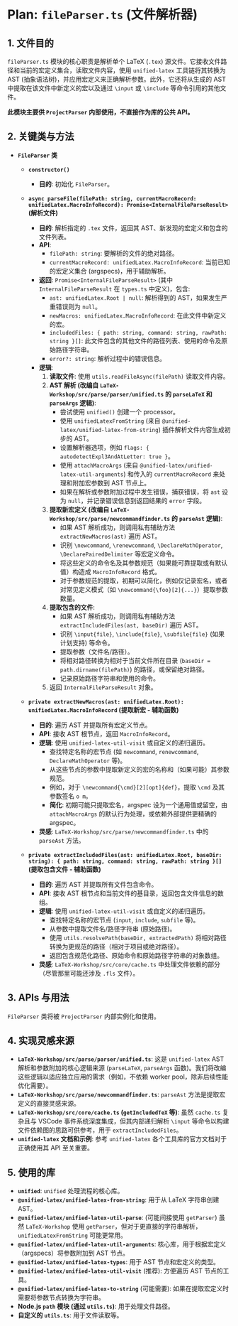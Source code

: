 # Plan: `fileParser.ts` (文件解析器)

## 1. 文件目的

`fileParser.ts` 模块的核心职责是解析单个 LaTeX (`.tex`) 源文件。它接收文件路径和当前的宏定义集合，读取文件内容，使用 `unified-latex` 工具链将其转换为 AST (抽象语法树)，并应用宏定义来正确解析参数。此外，它还将从生成的 AST 中提取在该文件中新定义的宏以及通过 `\input` 或 `\include` 等命令引用的其他文件。

**此模块主要供 `ProjectParser` 内部使用，不直接作为库的公共 API。**

## 2. 关键类与方法

*   **`FileParser` 类**
    *   **`constructor()`**
        *   **目的**: 初始化 `FileParser`。
    *   **`async parseFile(filePath: string, currentMacroRecord: unifiedLatex.MacroInfoRecord): Promise<InternalFileParseResult>` (解析文件)**
        *   **目的**: 解析指定的 `.tex` 文件，返回其 AST、新发现的宏定义和包含的文件列表。
        *   **API**: 
            *   `filePath: string`: 要解析的文件的绝对路径。
            *   `currentMacroRecord: unifiedLatex.MacroInfoRecord`: 当前已知的宏定义集合 (argspecs)，用于辅助解析。
        *   **返回**: `Promise<InternalFileParseResult>` (其中 `InternalFileParseResult` 在 `types.ts` 中定义)，包含:
            *   `ast: unifiedLatex.Root | null`: 解析得到的 AST，如果发生严重错误则为 `null`。
            *   `newMacros: unifiedLatex.MacroInfoRecord`: 在此文件中新定义的宏。
            *   `includedFiles: { path: string, command: string, rawPath: string }[]`: 此文件包含的其他文件的路径列表、使用的命令及原始路径字符串。
            *   `error?: string`: 解析过程中的错误信息。
        *   **逻辑**:
            1.  **读取文件**: 使用 `utils.readFileAsync(filePath)` 读取文件内容。
            2.  **AST 解析 (改编自 `LaTeX-Workshop/src/parse/parser/unified.ts` 的 `parseLaTeX` 和 `parseArgs` 逻辑)**:
                *   尝试使用 `unified()` 创建一个 processor。
                *   使用 `unifiedLatexFromString` (来自 `@unified-latex/unified-latex-from-string`) 插件解析文件内容生成初步的 AST。
                *   设置解析器选项，例如 `flags: { autodetectExpl3AndAtLetter: true }`。
                *   使用 `attachMacroArgs` (来自 `@unified-latex/unified-latex-util-arguments`) 和传入的 `currentMacroRecord` 来处理和附加宏参数到 AST 节点上。
                *   如果在解析或参数附加过程中发生错误，捕获错误，将 `ast` 设为 `null`，并记录错误信息到返回结果的 `error` 字段。
            3.  **提取新宏定义 (改编自 `LaTeX-Workshop/src/parse/newcommandfinder.ts` 的 `parseAst` 逻辑)**:
                *   如果 AST 解析成功，则调用私有辅助方法 `extractNewMacros(ast)` 遍历 AST。
                *   识别 `\newcommand`, `\renewcommand`, `\DeclareMathOperator`, `\DeclarePairedDelimiter` 等宏定义命令。
                *   将这些定义的命令名及其参数规范（如果能可靠提取或有默认值）构造成 `MacroInfoRecord` 格式。
                *   对于参数规范的提取，初期可以简化，例如仅记录宏名，或者对常见定义模式（如 `\newcommand{\foo}[2]{...}`）提取参数数量。
            4.  **提取包含的文件**: 
                *   如果 AST 解析成功，则调用私有辅助方法 `extractIncludedFiles(ast, baseDir)` 遍历 AST。
                *   识别 `\input{file}`, `\include{file}`, `\subfile{file}` (如果计划支持) 等命令。
                *   提取参数（文件名/路径）。
                *   将相对路径转换为相对于当前文件所在目录 (`baseDir = path.dirname(filePath)`) 的路径，或保留绝对路径。
                *   记录原始路径字符串和使用的命令。
            5.  返回 `InternalFileParseResult` 对象。

    *   **`private extractNewMacros(ast: unifiedLatex.Root): unifiedLatex.MacroInfoRecord` (提取新宏 - 辅助函数)**
        *   **目的**: 遍历 AST 并提取所有宏定义节点。
        *   **API**: 接收 AST 根节点，返回 `MacroInfoRecord`。
        *   **逻辑**: 使用 `unified-latex-util-visit` 或自定义的递归遍历。
            *   查找特定名称的宏节点 (如 `newcommand`, `renewcommand`, `DeclareMathOperator` 等)。
            *   从这些节点的参数中提取新定义的宏的名称和（如果可能）其参数规范。
            *   例如，对于 `\newcommand{\cmd}[2][opt]{def}`，提取 `\cmd` 及其参数签名 `o m`。
            *   **简化**: 初期可能只提取宏名，argspec 设为一个通用值或留空，由 `attachMacroArgs` 的默认行为处理，或依赖外部提供更精确的 argspec。
        *   **灵感**: `LaTeX-Workshop/src/parse/newcommandfinder.ts` 中的 `parseAst` 方法。

    *   **`private extractIncludedFiles(ast: unifiedLatex.Root, baseDir: string): { path: string, command: string, rawPath: string }[]` (提取包含文件 - 辅助函数)**
        *   **目的**: 遍历 AST 并提取所有文件包含命令。
        *   **API**: 接收 AST 根节点和当前文件的基目录，返回包含文件信息的数组。
        *   **逻辑**: 使用 `unified-latex-util-visit` 或自定义的递归遍历。
            *   查找特定名称的宏节点 (`input`, `include`, `subfile` 等)。
            *   从参数中提取文件名/路径字符串 (原始路径)。
            *   使用 `utils.resolvePath(baseDir, extractedPath)` 将相对路径转换为更规范的路径（相对于项目或绝对路径）。
            *   返回包含规范化路径、原始命令和原始路径字符串的对象数组。
        *   **灵感**: `LaTeX-Workshop/src/core/cache.ts` 中处理文件依赖的部分（尽管那里可能还涉及 `.fls` 文件）。

## 3. APIs 与用法

`FileParser` 类将被 `ProjectParser` 内部实例化和使用。

## 4. 实现灵感来源

*   **`LaTeX-Workshop/src/parse/parser/unified.ts`**: 这是 `unified-latex` AST 解析和参数附加的核心逻辑来源 (`parseLaTeX`, `parseArgs` 函数)。我们将改编这些逻辑以适应独立应用的需求（例如，不依赖 worker pool，除非后续性能优化需要）。
*   **`LaTeX-Workshop/src/parse/newcommandfinder.ts`**: `parseAst` 方法是提取宏定义的直接灵感来源。
*   **`LaTeX-Workshop/src/core/cache.ts` (`getIncludedTeX` 等)**: 虽然 `cache.ts` 复杂且与 VSCode 事件系统深度集成，但其内部递归解析 `\input` 等命令以构建文件依赖图的思路可供参考，用于 `extractIncludedFiles`。
*   **`unified-latex` 文档和示例**: 参考 `unified-latex` 各个工具库的官方文档对于正确使用其 API 至关重要。

## 5. 使用的库

*   **`unified`**: `unified` 处理流程的核心库。
*   **`@unified-latex/unified-latex-from-string`**: 用于从 LaTeX 字符串创建 AST。
*   **`@unified-latex/unified-latex-util-parse`**: (可能间接使用 `getParser`) 虽然 `LaTeX-Workshop` 使用 `getParser`，但对于更直接的字符串解析，`unifiedLatexFromString` 可能更常用。
*   **`@unified-latex/unified-latex-util-arguments`**: 核心库，用于根据宏定义（argspecs）将参数附加到 AST 节点。
*   **`@unified-latex/unified-latex-types`**: 用于 AST 节点和宏定义的类型。
*   **`@unified-latex/unified-latex-util-visit`** (推荐): 方便遍历 AST 节点的工具。
*   **`@unified-latex/unified-latex-to-string`** (可能需要): 如果在提取宏定义时需要将参数节点转换为字符串。
*   **Node.js `path` 模块 (通过 `utils.ts`)**: 用于处理文件路径。
*   **自定义的 `utils.ts`**: 用于文件读取等。 